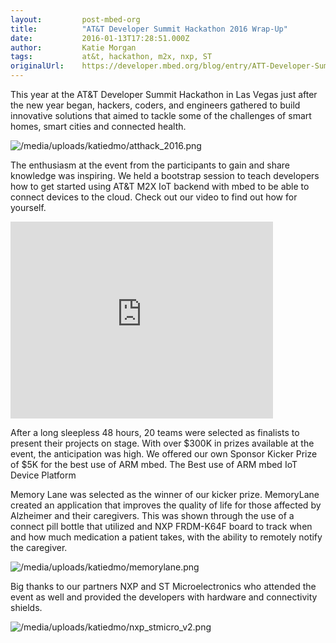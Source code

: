 ```yaml
---
layout:         post-mbed-org
title:          "AT&T Developer Summit Hackathon 2016 Wrap-Up"
date:           2016-01-13T17:28:51.000Z
author:         Katie Morgan
tags:           at&t, hackathon, m2x, nxp, ST
originalUrl:    https://developer.mbed.org/blog/entry/ATT-Developer-Summit-Hackathon-2016-Wrap/
---
```


<p>This year at the AT&amp;T Developer Summit Hackathon in Las Vegas just
  after the new year began, hackers, coders, and engineers gathered to build
  innovative solutions that aimed to tackle some of the challenges of smart
  homes, smart cities and connected health.</p>
<p>
  <img src="https://developer.mbed.org/media/uploads/katiedmo/atthack_2016.png"
  alt="/media/uploads/katiedmo/atthack_2016.png" title="/media/uploads/katiedmo/atthack_2016.png">
</p>
<p>The enthusiasm at the event from the participants to gain and share knowledge
  was inspiring. We held a bootstrap session to teach developers how to get
  started using AT&amp;T M2X IoT backend with mbed to be able to connect
  devices to the cloud. Check out our video to find out how for yourself.</p>
<div
class="flex-video">
  <iframe width="420" height="315" src="https://www.youtube.com/embed/p8qkttj2oQM"
  frameborder="0" allowfullscreen="allowfullscreen"></iframe>
  </div>
  <p>After a long sleepless 48 hours, 20 teams were selected as finalists to
    present their projects on stage. With over $300K in prizes available at
    the event, the anticipation was high. We offered our own Sponsor Kicker
    Prize of $5K for the best use of ARM mbed. The Best use of ARM mbed IoT
    Device Platform</p>
  <p>Memory Lane was selected as the winner of our kicker prize. MemoryLane
    created an application that improves the quality of life for those affected
    by Alzheimer and their caregivers. This was shown through the use of a
    connect pill bottle that utilized and NXP FRDM-K64F board to track when
    and how much medication a patient takes, with the ability to remotely notify
    the caregiver.</p>
  <p>
    <img src="https://developer.mbed.org/media/uploads/katiedmo/memorylane.png"
    alt="/media/uploads/katiedmo/memorylane.png" title="/media/uploads/katiedmo/memorylane.png">
  </p>
  <p>Big thanks to our partners NXP and ST Microelectronics who attended the
    event as well and provided the developers with hardware and connectivity
    shields.</p>
  <p>
    <img src="https://developer.mbed.org/media/uploads/katiedmo/nxp_stmicro_v2.png"
    alt="/media/uploads/katiedmo/nxp_stmicro_v2.png" title="/media/uploads/katiedmo/nxp_stmicro_v2.png">
  </p>

